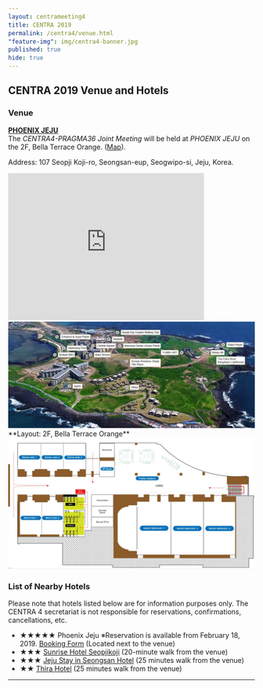 ```yaml
---
layout: centrameeting4
title: CENTRA 2019
permalink: /centra4/venue.html
"feature-img": img/centra4-banner.jpg
published: true
hide: true
---
```


## CENTRA 2019 Venue and Hotels 


### Venue

[**PHOENIX JEJU**](https://phoenixhnr.co.kr/en/page/main/jeju)  
The *CENTRA4-PRAGMA36 Joint Meeting* will be held at *PHOENIX JEJU* on the 2F, Bella Terrace Orange. ([Map](https://goo.gl/maps/zjsYVaFQWW92)).    

Address: 107 Seopji Koji-ro, Seongsan-eup, Seogwipo-si, Jeju, Korea.

<iframe src="https://www.google.com/maps/embed?pb=!1m18!1m12!1m3!1d3329.7201301904047!2d126.92555061519877!3d33.43054018077967!2m3!1f0!2f0!3f0!3m2!1i1024!2i768!4f13.1!3m3!1m2!1s0x350d136bd4baf8df%3A0x55580118da31c48e!2z7ZyY64uJ7IqkIOygnOyjvCDshK3sp4DsvZTsp4A!5e0!3m2!1sko!2skr!4v1546911565176" width="400" height="300" frameborder="0" style="border:0" allowfullscreen></iframe>

<img src="/img/centra4-venue-1.png" alt="CENTRA4 venue 1" style="margin-right: auto;margin-left: auto;" class="img-responsive">  

<br>
**Layout:  2F, Bella Terrace Orange**

<img src="/img/centra4-venue-2.jpg" alt="CENTRA4 venue 2" style="margin-right: auto;margin-left: auto;" class="img-responsive">  




### List of Nearby Hotels  
Please note that hotels listed below are for information purposes only. The CENTRA 4 secretariat is not responsible for reservations, confirmations, cancellations, etc.  

* ★★★★★ Phoenix Jeju ※Reservation is available from February 18, 2019. [Booking Form](http://www.myrgst.com/centra4-pragma36/Hotel%20Booking%20Form_Phoenix%20Jeju.docx) (Located next to the venue)
* ★★★ [Sunrise Hotel Seopjikoji](https://www.hotels.com/ho675747/?as-srs-report=HomePage%7CAutoS%7CHOTEL%7CSunrise%20Hotel%20Seopjikoji%7C0%7C0%7C0%7C1%7C1%7C1%7C675747&q-check-out=2018-11-24&tab=description&q-room-0-adults=2&YGF=1&q-check-in=2018-11-23&MGT=1&WOE=6&WOD=5&ZSX=0&SYE=3&q-room-0-children=0) (20-minute walk from the venue)  
* ★★★ [Jeju Stay in Seongsan Hotel](https://www.hotels.com/ho617933/?as-srs-report=HomePage%7CAutoS%7CHOTEL%7CJeju%20Stay%20in%20Seongsan%20Hotel%7C0%7C0%7C0%7C1%7C1%7C1%7C617933&q-check-out=2018-11-24&tab=description&q-room-0-adults=2&YGF=1&q-check-in=2018-11-23&MGT=1&WOE=6&WOD=5&ZSX=0&SYE=3&q-room-0-children=0) (25 minutes walk from the venue)
* ★★ [Thira Hotel](https://www.hotels.com/ho626202848/?pos=HCOM_US&locale=en_US&MGT=c..Jb-ZqR0dTeI.&SYE=c..aM_c5lgGlzg.&WOD=c..K8UJ1BdwwHA.&WOE=c..eo7naQTTJG8.&YGF=c..Jb-ZqR0dTeI.&ZSX=c..Bl5c-QXvGIs.&as-srs-report=c..ikFuCX1wgin6ZOy5XohQ3EFd688EX2OqoTmtq7tIQP9lEFu0j56O_VCPvcB8zl6PhbHpDH1A_qE.&q-check-in=c..nXwIcxCnHTVDOimyVio4Yw..&q-check-out=c..nXwIcxCnHTXWaNBcPdpjoQ..&q-room-0-adults=c..oII3BFxCQ5Y.&q-room-0-children=c..Bl5c-QXvGIs.&tab=c..0oxtl6uEjo5vz5Z-VQJp4w..) (25 minutes walk from the venue)  

<hr>
     
